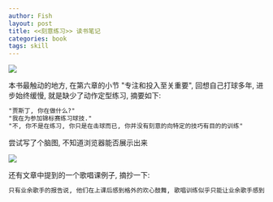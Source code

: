 ```yaml
---
author: Fish
layout: post
title: <<刻意练习>> 读书笔记 
categories: book
tags: skill
---
```


![](https://img3.doubanio.com/view/subject/s/public/s29105145.jpg)



本书最触动的地方, 在第六章的小节 "专注和投入至关重要", 回想自己打球多年, 进步始终缓慢, 就是缺少了动作定型练习, 摘要如下:


```txt
"贾斯丁, 你在做什么?"
"我在为参加锦标赛练习球技."
"不, 你不是在练习, 你只是在击球而已, 你并没有刻意的向特定的技巧有目的的训练"
```

<!--more-->

尝试写了个脑图, 不知道浏览器能否展示出来

![](https://gw.alipayobjects.com/zos/basement_prod/8b9f57ec-bd55-43c2-8c9b-20cf762efb50.svg)

还有文章中提到的一个歌唱课例子, 摘抄一下:

```txt
只有业余歌手的报告说, 他们在上课后感到格外的欢心鼓舞, 歌唱训练似乎只能让业余歌手感到高兴. 这种差别的原因在于两组歌手怎样对待训练课. 对业余歌手来讲, 在课堂上, 他们可以表达自己内心的感受, 用歌声表达关爱, 并且感受歌唱时的那种纯粹的愉悦. 对专业歌手来讲, 在课堂上, 他们要全神贯注地观察声音技巧, 呼吸控制等方面, 努力提高自己的技能. 这样的专注, 没有兴趣可言.
```

